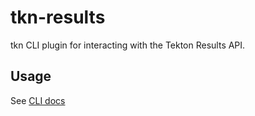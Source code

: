 # tkn-results

tkn CLI plugin for interacting with the Tekton Results API.

## Usage

See [CLI docs](../../docs/cli/tkn-results.md)
